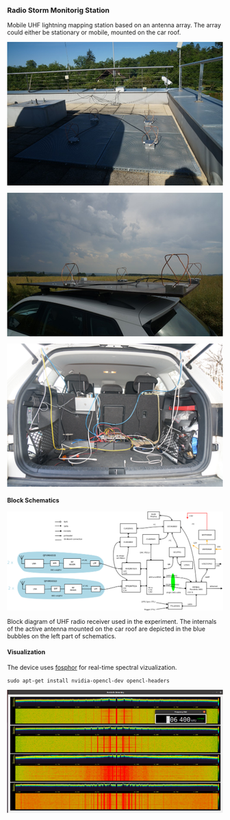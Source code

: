 ### Radio Storm Monitorig Station

Mobile UHF lightning mapping station based on an antenna array.
The array could either be stationary or mobile, mounted on the car roof.

![Stationary antenna array](./DOC/SRC/img/Stationary_array.jpg "Stationary antenna array on an observatory roof")

![Mobile antenna array](./DOC/SRC/img/mobile_array.jpg "Mobile antenna array on a car roof")

![Mobile receiver mounted](./DOC/SRC/img/car_back_mount.png)

#### Block Schematics

![Station block schamatics](./DOC/SRC/img/RSMS_receiver.png "Overview of interconnection of station components")

Block diagram of UHF radio receiver used in the experiment. The internals of the active antenna mounted on the car roof are depicted in the blue bubbles on the left part of schematics. 

#### Visualization

The device uses [fosphor](https://osmocom.org/projects/sdr/wiki/fosphor) for real-time spectral vizualization.

    sudo apt-get install nvidia-opencl-dev opencl-headers


![Fosphor waterfall for antenna array](./DOC/SRC/img/fosphor_waterfall.png)
